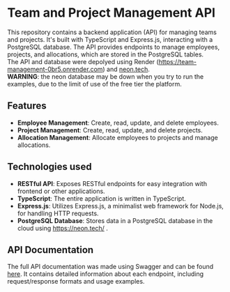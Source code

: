 # Team and Project Management API

This repository contains a backend application (API) for managing teams and projects. It's built with TypeScript and Express.js, interacting with a PostgreSQL database. The API provides endpoints to manage employees, projects, and allocations, which are stored in the PostgreSQL tables. <br>
The API and database were depolyed using Render (https://team-management-0br5.onrender.com) and [neon.tech](https://neon.tech/). <br>
**WARNING**: the neon database may be down when you try to run the examples, due to the limit of use of the free tier the platform.

## Features

- **Employee Management**: Create, read, update, and delete employees.
- **Project Management**: Create, read, update, and delete projects.
- **Allocation Management**: Allocate employees to projects and manage allocations.
## Technologies used
- **RESTful API**: Exposes RESTful endpoints for easy integration with frontend or other applications.
- **TypeScript**: The entire application is written in TypeScript.
- **Express.js**: Utilizes Express.js, a minimalist web framework for Node.js, for handling HTTP requests.
- **PostgreSQL Database**: Stores data in a PostgreSQL database in the cloud using https://neon.tech/ .

## API Documentation

The full API documentation was made using Swagger and can be found [here](https://team-management-0br5.onrender.com/api-docs). It contains detailed information about each endpoint, including request/response formats and usage examples.
